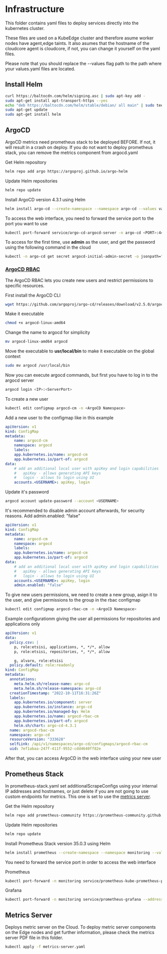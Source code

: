 # Infrastructure

This folder contains yaml files to deploy services directly into the kubernetes cluster.

These files are used on a KubeEdge cluster and therefore asume worker nodes have agent,edge taints. It also asumes that the hostname of the cloudcore agent is cloudcore, if not, you can change it yourself on the yaml files.

Please note that you should replace the --values flag path to the path where your values.yaml files are located.

## Install Helm

```sh
curl https://baltocdn.com/helm/signing.asc | sudo apt-key add -
sudo apt-get install apt-transport-https --yes
echo "deb https://baltocdn.com/helm/stable/debian/ all main" | sudo tee /etc/apt/sources.list.d/helm-stable-debian.list
sudo apt-get update
sudo apt-get install helm
```

## ArgoCD

ArgoCD metrics need prometheus stack to be deployed BEFORE. If not, it will result in a crash on deploy. If you do not want to deploy prometheus stack, you can remove the metrics component from argocd.yaml

Get Helm repository

```sh
helm repo add argo https://argoproj.github.io/argo-helm
```

Update Helm repositories

```sh
helm repo update
```

Install ArgoCD version 4.3.1 using Helm

```sh
helm install argo-cd --create-namespace --namespace argo-cd --values values.yaml --version 4.3.1 argo/argo-cd
```

To access the web interface, you need to forward the service port to the port you want to use

```sh
kubectl port-forward service/argo-cd-argocd-server -n argo-cd <PORT>:443
```

To access for the first time, use **admin** as the user, and get the password using the following command in the cloud

```sh
kubectl -n argo-cd get secret argocd-initial-admin-secret -o jsonpath="{.data.password}" | base64 -d
```

### [ArgoCD RBAC](https://argo-cd.readthedocs.io/en/stable/operator-manual/rbac/)

The ArgoCD RBAC lets you create new users and restrict permissions to specific resources.

First install the ArgoCD CLI

```sh
wget https://github.com/argoproj/argo-cd/releases/download/v2.5.0/argocd-linux-amd64
```

Make it executable

```sh
chmod +x argocd-linux-amd64
```

Change the name to argocd for simplicity

```sh
mv argocd-linux-amd64 argocd
```

Move the executable to **usr/local/bin** to make it executable on the global context

```sh
sudo mv argocd /usr/local/bin
```

Now you can execute argocd commands, but first you have to log in to the argocd server

```sh
argocd login <IP>:<ServerPort>
```

To create a new user

```sh
kubectl edit configmap argocd-cm -n <ArgoCD Namespace>
```

Add a new user to the configmap like in this example

```yaml
apiVersion: v1
kind: ConfigMap
metadata:
    name: argocd-cm
    namespace: argocd
    labels:
    app.kubernetes.io/name: argocd-cm
    app.kubernetes.io/part-of: argocd
data:
    # add an additional local user with apiKey and login capabilities
    #   apiKey - allows generating API keys
    #   login - allows to login using UI
    accounts.<USERNAME>: apiKey, login
```

Update it's password

```sh
argocd account update-password --account <USERNAME>
```

It's recommended to disable admin account afterwards, for security reasons. Add admin.enabled: "false"

```yaml
apiVersion: v1
kind: ConfigMap
metadata:
    name: argocd-cm
    namespace: argocd
    labels:
    app.kubernetes.io/name: argocd-cm
    app.kubernetes.io/part-of: argocd
data:
    # add an additional local user with apiKey and login capabilities
    #   apiKey - allows generating API keys
    #   login - allows to login using UI
    accounts.<USERNAME>: apiKey, login
    admin.enabled: "false"
```

To give new users permissions, we need to create a new group, asign it to the user, and give permissions to the group in the rbac configmap

```sh
kubectl edit configmap argocd-rbac-cm -n <ArgoCD Namespace>
```

Example configurationm giving the user all permissions for repositories and applications only

```yaml
apiVersion: v1
data:
  policy.csv: |
    p, role:etsisi, applications, *, */*, allow
    p, role:etsisi, repositories, *, */*, allow

    g, alvaro, role:etsisi
  policy.default: role:readonly
kind: ConfigMap
metadata:
  annotations:
    meta.helm.sh/release-name: argo-cd
    meta.helm.sh/release-namespace: argo-cd
  creationTimestamp: "2022-10-11T16:31:26Z"
  labels:
    app.kubernetes.io/component: server
    app.kubernetes.io/instance: argo-cd
    app.kubernetes.io/managed-by: Helm
    app.kubernetes.io/name: argocd-rbac-cm
    app.kubernetes.io/part-of: argocd
    helm.sh/chart: argo-cd-4.3.1
  name: argocd-rbac-cm
  namespace: argo-cd
  resourceVersion: "333628"
  selfLink: /api/v1/namespaces/argo-cd/configmaps/argocd-rbac-cm
  uid: 7ef1abaa-247f-411f-9552-cdd4640ff82e
```

After that, you can access ArgoCD in the web interface using your new user

## Prometheus Stack

In prometheus-stack.yaml set additionalScrapeConfigs using your internal IP addresses and hostnames, or just delete if you are not going to use custom endpoints for metrics. This one is set to use the [metrics server](https://github.com/kubernetes-sigs/metrics-server).

Get the Helm repository

```sh
helm repo add prometheus-community https://prometheus-community.github.io/helm-charts
```

Update Helm repositories

```sh
helm repo update
```

Install Prometheus Stack version 35.0.3 using Helm

```sh
helm install prometheus --create-namespace --namespace monitoring --values /home/alvaro/infra/prometheus.yaml prometheus-community/kube-prometheus-stack --version 35.0.3
```

You need to forward the service port in order to access the web interface

Prometheus

```sh
kubectl port-forward -n monitoring service/prometheus-kube-prometheus-prometheus --address 0.0.0.0 9090:9090
```

Grafana

```sh
kubectl port-forward -n monitoring service/prometheus-grafana --address 0.0.0.0 3000:80
```

## Metrics Server

Deploys metric server on the Cloud. To deploy metric server components on the Edge nodes and get further information, please check the metrics server PDF file in this folder.

```sh
kubectl apply -f metrics-server.yaml
```
